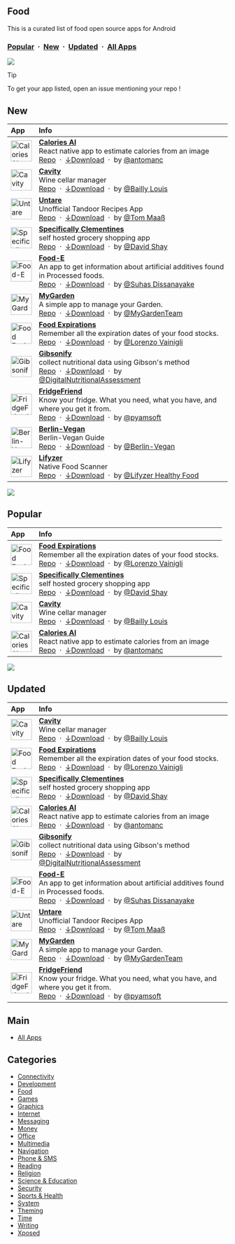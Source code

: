 ## Food
This is a curated list of food open source apps for Android

### [Popular](#popular) &nbsp;&middot;&nbsp; [New](#new) &nbsp;&middot;&nbsp; [Updated](#updated) &nbsp;&middot;&nbsp; [All Apps](https://github.com/mobilenetworkltd/openapk)

![](https://i.imgur.com/waxVImv.png)

> [!TIP]
> To get your app listed, open an issue mentioning your repo !



## New

| App | Info |
| :--- | :--- |
| <a href="https://www.openapk.net/calories-ai/com.anonymous.caloriefromphotoai/"><img src="https://www.openapk.net/images/icons/calories-from-image-gemini-1.png" height="48" width="48" alt="Calories AI"></a> | <a href="https://www.openapk.net/calories-ai/com.anonymous.caloriefromphotoai/"><b>Calories AI</b></a><br/>React native app to estimate calories from an image<br/><a href="https://github.com/antomanc/calories-from-image-gemini">Repo</a> &nbsp;&middot;&nbsp; <a href="https://www.openapk.net/calories-ai/com.anonymous.caloriefromphotoai/apk/download">↓Download</a> &nbsp;&middot;&nbsp; by <a href="https://github.com/antomanc">@antomanc</a>|
| <a href="https://www.openapk.net/cavity/com.louis.app.cavity/"><img src="https://www.openapk.net/images/icons/cavity-apk-for-android.png" height="48" width="48" alt="Cavity"></a> | <a href="https://www.openapk.net/cavity/com.louis.app.cavity/"><b>Cavity</b></a><br/>Wine cellar manager<br/><a href="https://github.com/ninjinskii/Cavity">Repo</a> &nbsp;&middot;&nbsp; <a href="https://www.openapk.net/cavity/com.louis.app.cavity/apk/download">↓Download</a> &nbsp;&middot;&nbsp; by <a href="https://github.com/ninjinskii">@Bailly Louis</a>|
| <a href="https://www.openapk.net/untare/unofficial.tandoor.recipes/"><img src="https://www.openapk.net/images/icons/untare-apk-for-android.png" height="48" width="48" alt="Untare"></a> | <a href="https://www.openapk.net/untare/unofficial.tandoor.recipes/"><b>Untare</b></a><br/>Unofficial Tandoor Recipes App<br/><a href="https://github.com/phantomate/Untare">Repo</a> &nbsp;&middot;&nbsp; <a href="https://www.openapk.net/untare/unofficial.tandoor.recipes/apk/download">↓Download</a> &nbsp;&middot;&nbsp; by <a href="https://github.com/phantomate">@Tom Maaß</a>|
| <a href="https://www.openapk.net/specifically-clementines/net.shaytech.groceries/"><img src="https://www.openapk.net/images/icons/specifically-clementines-apk-for-android.png" height="48" width="48" alt="Specifically Clementines"></a> | <a href="https://www.openapk.net/specifically-clementines/net.shaytech.groceries/"><b>Specifically Clementines</b></a><br/>self hosted grocery shopping app<br/><a href="https://github.com/davideshay/groceries">Repo</a> &nbsp;&middot;&nbsp; <a href="https://www.openapk.net/specifically-clementines/net.shaytech.groceries/apk/download">↓Download</a> &nbsp;&middot;&nbsp; by <a href="https://github.com/davideshay">@David Shay</a>|
| <a href="https://www.openapk.net/food-e/app.suhasdissa.foode/"><img src="https://www.openapk.net/images/icons/food-e-android.png" height="48" width="48" alt="Food-E"></a> | <a href="https://www.openapk.net/food-e/app.suhasdissa.foode/"><b>Food-E</b></a><br/>An app to get information about artificial additives found in Processed foods.<br/><a href="https://github.com/SuhasDissa/Food-E-App">Repo</a> &nbsp;&middot;&nbsp; <a href="https://www.openapk.net/food-e/app.suhasdissa.foode/apk/download">↓Download</a> &nbsp;&middot;&nbsp; by <a href="https://github.com/SuhasDissa">@Suhas Dissanayake</a>|
| <a href="https://www.openapk.net/mygarden/fr.bugprogEnterprise.mygarden/"><img src="https://www.openapk.net/images/icons/mygarden-apk-for-android.png" height="48" width="48" alt="MyGarden"></a> | <a href="https://www.openapk.net/mygarden/fr.bugprogEnterprise.mygarden/"><b>MyGarden</b></a><br/>A simple app to manage your Garden.<br/><a href="https://gitlab.com/m9712/mygarden">Repo</a> &nbsp;&middot;&nbsp; <a href="https://www.openapk.net/mygarden/fr.bugprogEnterprise.mygarden/apk/download">↓Download</a> &nbsp;&middot;&nbsp; by <a href="https://gitlab.com/m9712">@MyGardenTeam</a>|
| <a href="https://www.openapk.net/food-expirations/com.lorenzovainigli.foodexpirationdates/"><img src="https://www.openapk.net/images/icons/foodexpirationdates-1.png" height="48" width="48" alt="Food Expirations"></a> | <a href="https://www.openapk.net/food-expirations/com.lorenzovainigli.foodexpirationdates/"><b>Food Expirations</b></a><br/>Remember all the expiration dates of your food stocks.<br/><a href="https://github.com/lorenzovngl/FoodExpirationDates">Repo</a> &nbsp;&middot;&nbsp; <a href="https://www.openapk.net/food-expirations/com.lorenzovainigli.foodexpirationdates/apk/download">↓Download</a> &nbsp;&middot;&nbsp; by <a href="https://github.com/lorenzovngl">@Lorenzo Vainigli</a>|
| <a href="https://www.openapk.net/gibsonify/org.gibsonify.gibsonify/"><img src="https://www.openapk.net/images/icons/gibsonify-android-nutritions.png" height="48" width="48" alt="Gibsonify"></a> | <a href="https://www.openapk.net/gibsonify/org.gibsonify.gibsonify/"><b>Gibsonify</b></a><br/>collect nutritional data using Gibson's method<br/><a href="https://github.com/DigitalNutritionalAssessment/gibsonify">Repo</a> &nbsp;&middot;&nbsp; <a href="https://www.openapk.net/gibsonify/org.gibsonify.gibsonify/apk/download">↓Download</a> &nbsp;&middot;&nbsp; by <a href="https://github.com/DigitalNutritionalAssessment">@DigitalNutritionalAssessment</a>|
| <a href="https://www.openapk.net/fridgefriend/com.pyamsoft.fridge/"><img src="https://www.openapk.net/images/icons/fridgefriend-apk-for-android.png" height="48" width="48" alt="FridgeFriend"></a> | <a href="https://www.openapk.net/fridgefriend/com.pyamsoft.fridge/"><b>FridgeFriend</b></a><br/>Know your fridge. What you need, what you have, and where you get it from.<br/><a href="https://github.com/pyamsoft/fridgefriend">Repo</a> &nbsp;&middot;&nbsp; <a href="https://www.openapk.net/fridgefriend/com.pyamsoft.fridge/apk/download">↓Download</a> &nbsp;&middot;&nbsp; by <a href="https://github.com/pyamsoft">@pyamsoft</a>|
| <a href="https://www.openapk.net/berlin-vegan/org.berlin_vegan.bvapp/"><img src="https://www.openapk.net/images/default-icon.svg" height="48" width="48" alt="Berlin-Vegan"></a> | <a href="https://www.openapk.net/berlin-vegan/org.berlin_vegan.bvapp/"><b>Berlin-Vegan</b></a><br/>Berlin-Vegan Guide<br/><a href="https://github.com/micuintus/harbour-Berlin-Vegan">Repo</a> &nbsp;&middot;&nbsp; <a href="https://www.openapk.net/berlin-vegan/org.berlin_vegan.bvapp/apk/download">↓Download</a> &nbsp;&middot;&nbsp; by <a href="https://github.com/micuintus">@Berlin-Vegan</a>|
| <a href="https://www.openapk.net/lifyzer/com.lifyzer/"><img src="https://www.openapk.net/images/default-icon.svg" height="48" width="48" alt="Lifyzer"></a> | <a href="https://www.openapk.net/lifyzer/com.lifyzer/"><b>Lifyzer</b></a><br/>Native Food Scanner<br/><a href="https://github.com/Lifyzer/Food-Scanner-Android-App">Repo</a> &nbsp;&middot;&nbsp; <a href="https://www.openapk.net/lifyzer/com.lifyzer/apk/download">↓Download</a> &nbsp;&middot;&nbsp; by <a href="https://github.com/Lifyzer">@Lifyzer Healthy Food</a>|


![](https://i.imgur.com/waxVImv.png)


## Popular

| App | Info |
| :--- | :--- |
| <a href="https://www.openapk.net/food-expirations/com.lorenzovainigli.foodexpirationdates/"><img src="https://www.openapk.net/images/icons/foodexpirationdates-1.png" height="48" width="48" alt="Food Expirations"></a> | <a href="https://www.openapk.net/food-expirations/com.lorenzovainigli.foodexpirationdates/"><b>Food Expirations</b></a><br/>Remember all the expiration dates of your food stocks.<br/><a href="https://github.com/lorenzovngl/FoodExpirationDates">Repo</a> &nbsp;&middot;&nbsp; <a href="https://www.openapk.net/food-expirations/com.lorenzovainigli.foodexpirationdates/apk/download">↓Download</a> &nbsp;&middot;&nbsp; by <a href="https://github.com/lorenzovngl">@Lorenzo Vainigli</a>|
| <a href="https://www.openapk.net/specifically-clementines/net.shaytech.groceries/"><img src="https://www.openapk.net/images/icons/specifically-clementines-apk-for-android.png" height="48" width="48" alt="Specifically Clementines"></a> | <a href="https://www.openapk.net/specifically-clementines/net.shaytech.groceries/"><b>Specifically Clementines</b></a><br/>self hosted grocery shopping app<br/><a href="https://github.com/davideshay/groceries">Repo</a> &nbsp;&middot;&nbsp; <a href="https://www.openapk.net/specifically-clementines/net.shaytech.groceries/apk/download">↓Download</a> &nbsp;&middot;&nbsp; by <a href="https://github.com/davideshay">@David Shay</a>|
| <a href="https://www.openapk.net/cavity/com.louis.app.cavity/"><img src="https://www.openapk.net/images/icons/cavity-apk-for-android.png" height="48" width="48" alt="Cavity"></a> | <a href="https://www.openapk.net/cavity/com.louis.app.cavity/"><b>Cavity</b></a><br/>Wine cellar manager<br/><a href="https://github.com/ninjinskii/Cavity">Repo</a> &nbsp;&middot;&nbsp; <a href="https://www.openapk.net/cavity/com.louis.app.cavity/apk/download">↓Download</a> &nbsp;&middot;&nbsp; by <a href="https://github.com/ninjinskii">@Bailly Louis</a>|
| <a href="https://www.openapk.net/calories-ai/com.anonymous.caloriefromphotoai/"><img src="https://www.openapk.net/images/icons/calories-from-image-gemini-1.png" height="48" width="48" alt="Calories AI"></a> | <a href="https://www.openapk.net/calories-ai/com.anonymous.caloriefromphotoai/"><b>Calories AI</b></a><br/>React native app to estimate calories from an image<br/><a href="https://github.com/antomanc/calories-from-image-gemini">Repo</a> &nbsp;&middot;&nbsp; <a href="https://www.openapk.net/calories-ai/com.anonymous.caloriefromphotoai/apk/download">↓Download</a> &nbsp;&middot;&nbsp; by <a href="https://github.com/antomanc">@antomanc</a>|

![](https://i.imgur.com/waxVImv.png)


## Updated

| App | Info |
| :--- | :--- |
| <a href="https://www.openapk.net/cavity/com.louis.app.cavity/"><img src="https://www.openapk.net/images/icons/cavity-apk-for-android.png" height="48" width="48" alt="Cavity"></a> | <a href="https://www.openapk.net/cavity/com.louis.app.cavity/"><b>Cavity</b></a><br/>Wine cellar manager<br/><a href="https://github.com/ninjinskii/Cavity">Repo</a> &nbsp;&middot;&nbsp; <a href="https://www.openapk.net/cavity/com.louis.app.cavity/apk/download">↓Download</a> &nbsp;&middot;&nbsp; by <a href="https://github.com/ninjinskii">@Bailly Louis</a>|
| <a href="https://www.openapk.net/food-expirations/com.lorenzovainigli.foodexpirationdates/"><img src="https://www.openapk.net/images/icons/foodexpirationdates-1.png" height="48" width="48" alt="Food Expirations"></a> | <a href="https://www.openapk.net/food-expirations/com.lorenzovainigli.foodexpirationdates/"><b>Food Expirations</b></a><br/>Remember all the expiration dates of your food stocks.<br/><a href="https://github.com/lorenzovngl/FoodExpirationDates">Repo</a> &nbsp;&middot;&nbsp; <a href="https://www.openapk.net/food-expirations/com.lorenzovainigli.foodexpirationdates/apk/download">↓Download</a> &nbsp;&middot;&nbsp; by <a href="https://github.com/lorenzovngl">@Lorenzo Vainigli</a>|
| <a href="https://www.openapk.net/specifically-clementines/net.shaytech.groceries/"><img src="https://www.openapk.net/images/icons/specifically-clementines-apk-for-android.png" height="48" width="48" alt="Specifically Clementines"></a> | <a href="https://www.openapk.net/specifically-clementines/net.shaytech.groceries/"><b>Specifically Clementines</b></a><br/>self hosted grocery shopping app<br/><a href="https://github.com/davideshay/groceries">Repo</a> &nbsp;&middot;&nbsp; <a href="https://www.openapk.net/specifically-clementines/net.shaytech.groceries/apk/download">↓Download</a> &nbsp;&middot;&nbsp; by <a href="https://github.com/davideshay">@David Shay</a>|
| <a href="https://www.openapk.net/calories-ai/com.anonymous.caloriefromphotoai/"><img src="https://www.openapk.net/images/icons/calories-from-image-gemini-1.png" height="48" width="48" alt="Calories AI"></a> | <a href="https://www.openapk.net/calories-ai/com.anonymous.caloriefromphotoai/"><b>Calories AI</b></a><br/>React native app to estimate calories from an image<br/><a href="https://github.com/antomanc/calories-from-image-gemini">Repo</a> &nbsp;&middot;&nbsp; <a href="https://www.openapk.net/calories-ai/com.anonymous.caloriefromphotoai/apk/download">↓Download</a> &nbsp;&middot;&nbsp; by <a href="https://github.com/antomanc">@antomanc</a>|
| <a href="https://www.openapk.net/gibsonify/org.gibsonify.gibsonify/"><img src="https://www.openapk.net/images/icons/gibsonify-android-nutritions.png" height="48" width="48" alt="Gibsonify"></a> | <a href="https://www.openapk.net/gibsonify/org.gibsonify.gibsonify/"><b>Gibsonify</b></a><br/>collect nutritional data using Gibson's method<br/><a href="https://github.com/DigitalNutritionalAssessment/gibsonify">Repo</a> &nbsp;&middot;&nbsp; <a href="https://www.openapk.net/gibsonify/org.gibsonify.gibsonify/apk/download">↓Download</a> &nbsp;&middot;&nbsp; by <a href="https://github.com/DigitalNutritionalAssessment">@DigitalNutritionalAssessment</a>|
| <a href="https://www.openapk.net/food-e/app.suhasdissa.foode/"><img src="https://www.openapk.net/images/icons/food-e-android.png" height="48" width="48" alt="Food-E"></a> | <a href="https://www.openapk.net/food-e/app.suhasdissa.foode/"><b>Food-E</b></a><br/>An app to get information about artificial additives found in Processed foods.<br/><a href="https://github.com/SuhasDissa/Food-E-App">Repo</a> &nbsp;&middot;&nbsp; <a href="https://www.openapk.net/food-e/app.suhasdissa.foode/apk/download">↓Download</a> &nbsp;&middot;&nbsp; by <a href="https://github.com/SuhasDissa">@Suhas Dissanayake</a>|
| <a href="https://www.openapk.net/untare/unofficial.tandoor.recipes/"><img src="https://www.openapk.net/images/icons/untare-apk-for-android.png" height="48" width="48" alt="Untare"></a> | <a href="https://www.openapk.net/untare/unofficial.tandoor.recipes/"><b>Untare</b></a><br/>Unofficial Tandoor Recipes App<br/><a href="https://github.com/phantomate/Untare">Repo</a> &nbsp;&middot;&nbsp; <a href="https://www.openapk.net/untare/unofficial.tandoor.recipes/apk/download">↓Download</a> &nbsp;&middot;&nbsp; by <a href="https://github.com/phantomate">@Tom Maaß</a>|
| <a href="https://www.openapk.net/mygarden/fr.bugprogEnterprise.mygarden/"><img src="https://www.openapk.net/images/icons/mygarden-apk-for-android.png" height="48" width="48" alt="MyGarden"></a> | <a href="https://www.openapk.net/mygarden/fr.bugprogEnterprise.mygarden/"><b>MyGarden</b></a><br/>A simple app to manage your Garden.<br/><a href="https://gitlab.com/m9712/mygarden">Repo</a> &nbsp;&middot;&nbsp; <a href="https://www.openapk.net/mygarden/fr.bugprogEnterprise.mygarden/apk/download">↓Download</a> &nbsp;&middot;&nbsp; by <a href="https://gitlab.com/m9712">@MyGardenTeam</a>|
| <a href="https://www.openapk.net/fridgefriend/com.pyamsoft.fridge/"><img src="https://www.openapk.net/images/icons/fridgefriend-apk-for-android.png" height="48" width="48" alt="FridgeFriend"></a> | <a href="https://www.openapk.net/fridgefriend/com.pyamsoft.fridge/"><b>FridgeFriend</b></a><br/>Know your fridge. What you need, what you have, and where you get it from.<br/><a href="https://github.com/pyamsoft/fridgefriend">Repo</a> &nbsp;&middot;&nbsp; <a href="https://www.openapk.net/fridgefriend/com.pyamsoft.fridge/apk/download">↓Download</a> &nbsp;&middot;&nbsp; by <a href="https://github.com/pyamsoft">@pyamsoft</a>|


## Main

- [All Apps](https://github.com/mobilenetworkltd/openapk)


## Categories
- [Connectivity](../categories/connectivity.md)
- [Development](../categories/development.md)
- [Food](../categories/food.md)
- [Games](../categories/games.md)
- [Graphics](../categories/graphics.md)
- [Internet](../categories/internet.md)
- [Messaging](../categories/messaging.md)
- [Money](../categories/money.md)
- [Office](../categories/office.md)
- [Multimedia](../categories/multimedia.md)
- [Navigation](../categories/navigation.md)
- [Phone & SMS](../categories/phone-and-sms.md)
- [Reading](../categories/reading.md)
- [Religion](../categories/religion.md)
- [Science & Education](../categories/science-and-education.md)
- [Security](../categories/security.md)
- [Sports & Health](../categories/sports-and-health.md)
- [System](../categories/system.md)
- [Theming](../categories/theming.md)
- [Time](../categories/time.md)
- [Writing](../categories/writing.md)
- [Xposed](../categories/xposed.md)
